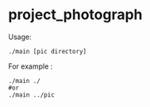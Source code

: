 <!--
 * @Author: SingleBiu
 * @Date: 2022-01-19 14:01:36
 * @LastEditors: SingleBiu
 * @LastEditTime: 2022-01-19 14:01:36
 * @Description: file content
-->
# project_photograph
Usage: 

```shell
./main [pic directory]
```

For example :

```shell
./main ./
#or
./main ../pic
```

